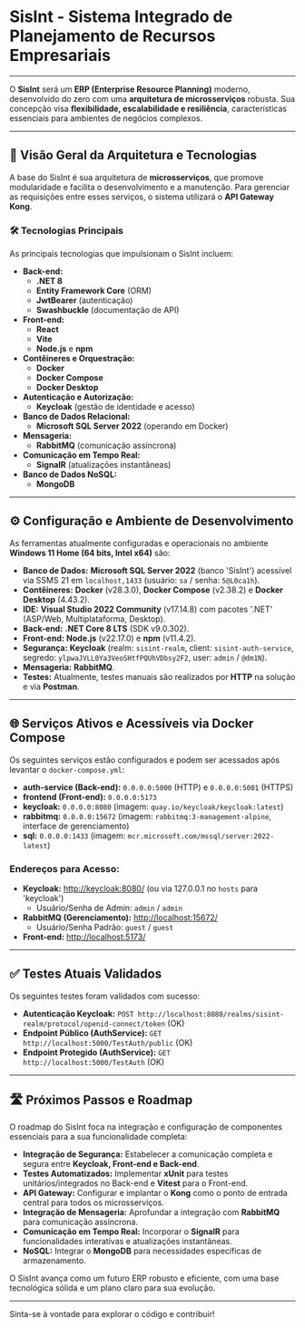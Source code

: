# SisInt - Sistema Integrado de Planejamento de Recursos Empresariais

---

O **SisInt** será um **ERP (Enterprise Resource Planning)** moderno, desenvolvido do zero com uma **arquitetura de microsserviços** robusta. Sua concepção visa **flexibilidade, escalabilidade e resiliência**, características essenciais para ambientes de negócios complexos.

---

## 🚀 Visão Geral da Arquitetura e Tecnologias

A base do SisInt é sua arquitetura de **microsserviços**, que promove modularidade e facilita o desenvolvimento e a manutenção. Para gerenciar as requisições entre esses serviços, o sistema utilizará o **API Gateway Kong**.

### 🛠️ Tecnologias Principais

As principais tecnologias que impulsionam o SisInt incluem:

* **Back-end:**
    * **.NET 8**
    * **Entity Framework Core** (ORM)
    * **JwtBearer** (autenticação)
    * **Swashbuckle** (documentação de API)
* **Front-end:**
    * **React**
    * **Vite**
    * **Node.js** e **npm**
* **Contêineres e Orquestração:**
    * **Docker**
    * **Docker Compose**
    * **Docker Desktop**
* **Autenticação e Autorização:**
    * **Keycloak** (gestão de identidade e acesso)
* **Banco de Dados Relacional:**
    * **Microsoft SQL Server 2022** (operando em Docker)
* **Mensageria:**
    * **RabbitMQ** (comunicação assíncrona)
* **Comunicação em Tempo Real:**
    * **SignalR** (atualizações instantâneas)
* **Banco de Dados NoSQL:**
    * **MongoDB**

---

## ⚙️ Configuração e Ambiente de Desenvolvimento

As ferramentas atualmente configuradas e operacionais no ambiente **Windows 11 Home (64 bits, Intel x64)** são:

* **Banco de Dados:** **Microsoft SQL Server 2022** (banco 'SisInt') acessível via SSMS 21 em `localhost,1433` (usuário: `sa` / senha: `5@L0ca1h`).
* **Contêineres:** **Docker** (v28.3.0), **Docker Compose** (v2.38.2) e **Docker Desktop** (4.43.2).
* **IDE:** **Visual Studio 2022 Community** (v17.14.8) com pacotes '.NET' (ASP/Web, Multiplataforma, Desktop).
* **Back-end:** **.NET Core 8 LTS** (SDK v9.0.302).
* **Front-end:** **Node.js** (v22.17.0) e **npm** (v11.4.2).
* **Segurança:** **Keycloak** (realm: `sisint-realm`, client: `sisint-auth-service`, segredo: `ylpwaJVLL0Ya3VeoSHtfPQUhVDbsy2F2`, user: `admin` / `@dm1N`).
* **Mensageria:** **RabbitMQ**.
* **Testes:** Atualmente, testes manuais são realizados por **HTTP** na solução e via **Postman**.

---

## 🌐 Serviços Ativos e Acessíveis via Docker Compose

Os seguintes serviços estão configurados e podem ser acessados após levantar o `docker-compose.yml`:

* **auth-service (Back-end):** `0.0.0.0:5000` (HTTP) e `0.0.0.0:5001` (HTTPS)
* **frontend (Front-end):** `0.0.0.0:5173`
* **keycloak:** `0.0.0.0:8080` (imagem: `quay.io/keycloak/keycloak:latest`)
* **rabbitmq:** `0.0.0.0:15672` (imagem: `rabbitmq:3-management-alpine`, interface de gerenciamento)
* **sql:** `0.0.0.0:1433` (imagem: `mcr.microsoft.com/mssql/server:2022-latest`)

### Endereços para Acesso:

* **Keycloak:** [http://keycloak:8080/](http://keycloak:8080/) (ou via 127.0.0.1 no `hosts` para 'keycloak')
    * Usuário/Senha de Admin: `admin` / `admin`
* **RabbitMQ (Gerenciamento):** [http://localhost:15672/](http://localhost:15672/)
    * Usuário/Senha Padrão: `guest` / `guest`
* **Front-end:** [http://localhost:5173/](http://localhost:5173/)

---

## ✅ Testes Atuais Validados

Os seguintes testes foram validados com sucesso:

* **Autenticação Keycloak:** `POST http://localhost:8080/realms/sisint-realm/protocol/openid-connect/token` (OK)
* **Endpoint Público (AuthService):** `GET http://localhost:5000/TestAuth/public` (OK)
* **Endpoint Protegido (AuthService):** `GET http://localhost:5000/TestAuth` (OK)

---

## 🛣️ Próximos Passos e Roadmap

O roadmap do SisInt foca na integração e configuração de componentes essenciais para a sua funcionalidade completa:

* **Integração de Segurança:** Estabelecer a comunicação completa e segura entre **Keycloak, Front-end e Back-end**.
* **Testes Automatizados:** Implementar **xUnit** para testes unitários/integrados no Back-end e **Vitest** para o Front-end.
* **API Gateway:** Configurar e implantar o **Kong** como o ponto de entrada central para todos os microsserviços.
* **Integração de Mensageria:** Aprofundar a integração com **RabbitMQ** para comunicação assíncrona.
* **Comunicação em Tempo Real:** Incorporar o **SignalR** para funcionalidades interativas e atualizações instantâneas.
* **NoSQL:** Integrar o **MongoDB** para necessidades específicas de armazenamento.

O SisInt avança como um futuro ERP robusto e eficiente, com uma base tecnológica sólida e um plano claro para sua evolução.

---

Sinta-se à vontade para explorar o código e contribuir!
